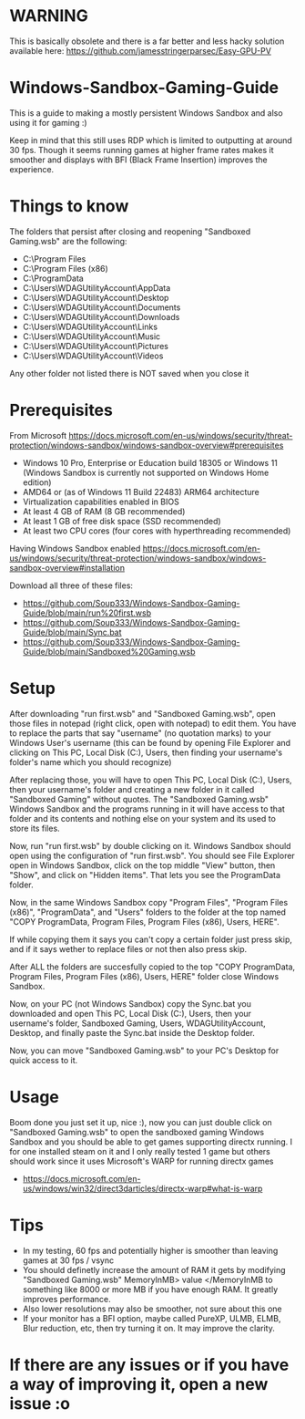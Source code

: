 # WARNING

This is basically obsolete and there is a far better and less hacky solution available here:
https://github.com/jamesstringerparsec/Easy-GPU-PV
# Windows-Sandbox-Gaming-Guide
This is a guide to making a mostly persistent Windows Sandbox and also using it for gaming :)

Keep in mind that this still uses RDP which is limited to outputting at around 30 fps. Though it seems running games at higher frame rates makes it smoother and displays with BFI (Black Frame Insertion) improves the experience.

# Things to know

The folders that persist after closing and reopening "Sandboxed Gaming.wsb" are the following:

* C:\Program Files
* C:\Program Files (x86)
* C:\ProgramData
* C:\Users\WDAGUtilityAccount\AppData
* C:\Users\WDAGUtilityAccount\Desktop
* C:\Users\WDAGUtilityAccount\Documents
* C:\Users\WDAGUtilityAccount\Downloads
* C:\Users\WDAGUtilityAccount\Links
* C:\Users\WDAGUtilityAccount\Music
* C:\Users\WDAGUtilityAccount\Pictures
* C:\Users\WDAGUtilityAccount\Videos

Any other folder not listed there is NOT saved when you close it

# Prerequisites

From Microsoft https://docs.microsoft.com/en-us/windows/security/threat-protection/windows-sandbox/windows-sandbox-overview#prerequisites

* Windows 10 Pro, Enterprise or Education build 18305 or Windows 11 (Windows Sandbox is currently not supported on Windows Home edition)
* AMD64 or (as of Windows 11 Build 22483) ARM64 architecture
* Virtualization capabilities enabled in BIOS
* At least 4 GB of RAM (8 GB recommended)
* At least 1 GB of free disk space (SSD recommended)
* At least two CPU cores (four cores with hyperthreading recommended)

Having Windows Sandbox enabled https://docs.microsoft.com/en-us/windows/security/threat-protection/windows-sandbox/windows-sandbox-overview#installation

Download all three of these files:

* https://github.com/Soup333/Windows-Sandbox-Gaming-Guide/blob/main/run%20first.wsb
* https://github.com/Soup333/Windows-Sandbox-Gaming-Guide/blob/main/Sync.bat
* https://github.com/Soup333/Windows-Sandbox-Gaming-Guide/blob/main/Sandboxed%20Gaming.wsb

# Setup

After downloading "run first.wsb" and "Sandboxed Gaming.wsb", open those files in notepad (right click, open with notepad) to edit them.
You have to replace the parts that say "username" (no quotation marks) to your Windows User's username (this can be found by opening File Explorer and clicking on This PC, Local Disk (C:), Users, then finding your username's folder's name which you should recognize)

After replacing those, you will have to open This PC, Local Disk (C:), Users, then your username's folder and creating a new folder in it called "Sandboxed Gaming" without quotes. The "Sandboxed Gaming.wsb" Windows Sandbox and the programs running in it will have access to that folder and its contents and nothing else on your system and its used to store its files.

Now, run "run first.wsb" by double clicking on it. Windows Sandbox should open using the configuration of "run first.wsb".
You should see File Explorer open in Windows Sandbox, click on the top middle "View" button, then "Show", and click on "Hidden items". That lets you see the ProgramData folder. 

Now, in the same Windows Sandbox copy "Program Files", "Program Files (x86)", "ProgramData", and "Users" folders to the folder at the top named "COPY ProgramData, Program Files, Program Files (x86), Users, HERE".

If while copying them it says you can't copy a certain folder just press skip, and if it says wether to replace files or not then also press skip.

After ALL the folders are succesfully copied to the top "COPY ProgramData, Program Files, Program Files (x86), Users, HERE" folder close Windows Sandbox.

Now, on your PC (not Windows Sandbox) copy the Sync.bat you downloaded and open This PC, Local Disk (C:), Users, then your username's folder, Sandboxed Gaming, Users, WDAGUtilityAccount, Desktop, and finally paste the Sync.bat inside the Desktop folder.

Now, you can move "Sandboxed Gaming.wsb" to your PC's Desktop for quick access to it.

# Usage

Boom done you just set it up, nice :), now you can just double click on "Sandboxed Gaming.wsb" to open the sandboxed gaming Windows Sandbox and you should be able to get games supporting directx running. I for one installed steam on it and I only really tested 1 game but others should work since it uses Microsoft's WARP for running directx games
* https://docs.microsoft.com/en-us/windows/win32/direct3darticles/directx-warp#what-is-warp 

# Tips

* In my testing, 60 fps and potentially higher is smoother than leaving games at 30 fps / vsync
* You should definetly increase the amount of RAM it gets by modifying "Sandboxed Gaming.wsb" MemoryInMB> value </MemoryInMB to something like 8000 or more MB if you have enough RAM. It greatly improves performance.
* Also lower resolutions may also be smoother, not sure about this one
* If your monitor has a BFI option, maybe called PureXP, ULMB, ELMB, Blur reduction, etc, then try turning it on. It may improve the clarity.

# If there are any issues or if you have a way of improving it, open a new issue :o
